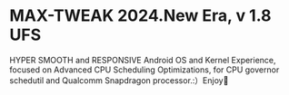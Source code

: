 # MAX-TWEAK 2024.New Era, v 1.8 UFS
HYPER SMOOTH and RESPONSIVE Android OS and Kernel Experience, focused on Advanced CPU Scheduling Optimizations, for CPU governor schedutil and Qualcomm Snapdragon processor.:）Enjoy🧨
